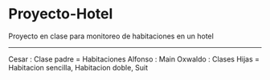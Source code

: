 # Proyecto-Hotel
Proyecto en clase para monitoreo de habitaciones en un hotel
___
Cesar : Clase padre = Habitaciones
Alfonso : Main
Oxwaldo : Clases Hijas = Habitacion sencilla, Habitacion doble, Suit 
